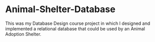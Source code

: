 # Animal-Shelter-Database
This was my Database Design course project in which I designed and implemented a relational database that could be used
by an Animal Adoption Shelter.
